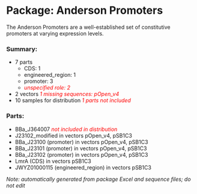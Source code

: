 # Package: Anderson Promoters

The Anderson Promoters are a well-established set of constitutive promoters at varying expression levels.

### Summary:

- 7 parts
    - CDS: 1
    - engineered_region: 1
    - promoter: 3
    -  _<span style="color:red">unspecified role: 2</span>_
- 2 vectors _<span style="color:red">1 missing sequences: pOpen_v4</span>_
- 10 samples for distribution _<span style="color:red">1 parts not included</span>_

### Parts:

- BBa_J364007 _<span style="color:red">not included in distribution</span>_
- J23102_modified in vectors pOpen_v4, pSB1C3
- BBa_J23100 (promoter) in vectors pOpen_v4, pSB1C3
- BBa_J23101 (promoter) in vectors pOpen_v4, pSB1C3
- BBa_J23102 (promoter) in vectors pOpen_v4, pSB1C3
- LmrA (CDS) in vectors pSB1C3
- JWYZ01000115 (engineered_region) in vectors pSB1C3

_Note: automatically generated from package Excel and sequence files; do not edit_
